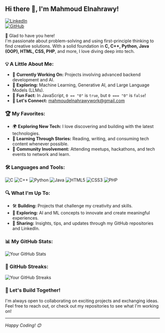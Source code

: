 ## Hi there 👋, I'm Mahmoud Elnahrawy!

[![LinkedIn](https://img.shields.io/badge/LinkedIn-0077B5?logo=linkedin&logoColor=white)](https://www.linkedin.com/in/nahrawy/)  
[![GitHub](https://img.shields.io/github/followers/NA7RAWY?label=Follow&style=social)](https://github.com/NA7RAWY)

🌟 Glad to have you here!  
I'm passionate about problem-solving and using first-principle thinking to find creative solutions. With a solid foundation in **C, C++, Python, Java (OOP), HTML, CSS, PHP**, and more, I love diving deep into tech.

### 💡 A Little About Me:
- 🔨 **Currently Working On:** Projects involving advanced backend development and AI.
- 🚀 **Exploring:** Machine Learning, Generative AI, and Large Language Models (LLMs).
- 🎉 **Fun Fact:** In JavaScript, `0 == "0"` is `true`, but `0 === "0"` is `false`!
- 📧 **Let's Connect:** [mahmoudelnahrawywork@gmail.com](mailto:mahmoudelnahrawywork@gmail.com)

### 🏆 My Favorites:
- 🌍 **Exploring New Tech:** I love discovering and building with the latest technologies.
- 📖 **Learning Through Stories:** Reading, writing, and consuming tech content whenever possible.
- 🚀 **Community Involvement:** Attending meetups, hackathons, and tech events to network and learn.

### 🛠️ Languages and Tools:
![C](https://img.shields.io/badge/-C-00599C?style=flat-square&logo=c)
![C++](https://img.shields.io/badge/-C++-00599C?style=flat-square&logo=c%2B%2B)
![Python](https://img.shields.io/badge/-Python-3776AB?style=flat-square&logo=python)
![Java](https://img.shields.io/badge/-Java-007396?style=flat-square&logo=java)
![HTML5](https://img.shields.io/badge/-HTML5-E34F26?style=flat-square&logo=html5)
![CSS3](https://img.shields.io/badge/-CSS3-1572B6?style=flat-square&logo=css3)
![PHP](https://img.shields.io/badge/-PHP-777BB4?style=flat-square&logo=php)

### 🔍 What I'm Up To:
- 🛠 **Building:** Projects that challenge my creativity and skills.
- 🤖 **Exploring:** AI and ML concepts to innovate and create meaningful experiences.
- 💬 **Sharing:** Insights, tips, and updates through my GitHub repositories and LinkedIn.

### 📊 My GitHub Stats:
![Your GitHub Stats](https://github-readme-stats.vercel.app/api?username=NA7RAWY&show_icons=true&theme=radical)

### 🌠 GitHub Streaks:
![Your GitHub Streaks](https://github-readme-streak-stats.herokuapp.com/?user=NA7RAWY&theme=radical)

### 🚀 Let's Build Together!
I'm always open to collaborating on exciting projects and exchanging ideas. Feel free to reach out, or check out my repositories to see what I'm working on!

---

*Happy Coding! 😊*
